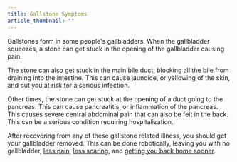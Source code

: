 ```yaml
---
title: Gallstone Symptoms
article_thumbnail: ""
---
```

<p>Gallstones form in some people's gallbladders. When the gallbladder squeezes, a stone can get stuck in the opening of the gallbladder causing pain. </p>
<p>The stone can also get stuck in the main bile duct, blocking all the bile from draining into the intestine. This can cause jaundice, or yellowing of the skin, and put you at risk for a serious infection. </p>
<p>Other times, the stone can get stuck at the opening of a duct going to the pancreas. This can cause pancreatitis, or inflammation of the pancreas. This causes severe central abdominal pain that can also be felt in the back. This can be a serious condition requiring hospitalization. </p>
<p>After recovering from any of these gallstone related illness, you should get your gallbladder removed. This can be done robotically, leaving you with no gallbladder, <a href="/more-info/less-pain">less pain</a>, <a href="/more-info/less-scarring">less scaring</a>, and <a href="/more-info/quicker-recovery">getting you back home sooner</a>.</p>